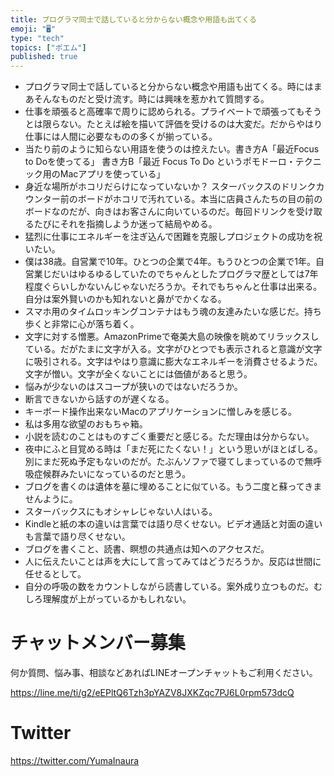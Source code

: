 ```yaml
---
title: プログラマ同士で話していると分からない概念や用語も出てくる
emoji: "🖥"
type: "tech"
topics: ["ポエム"]
published: true
---
```



- プログラマ同士で話していると分からない概念や用語も出てくる。時にはまあそんなものだと受け流す。時には興味を惹かれて質問する。
- 仕事を頑張ると高確率で周りに認められる。プライベートで頑張ってもそうとは限らない。たとえば絵を描いて評価を受けるのは大変だ。だからやはり仕事には人間に必要なものの多くが揃っている。
- 当たり前のように知らない用語を使うのは控えたい。書き方A「最近Focus to Doを使ってる」 書き方B「最近 Focus To Do というポモドーロ・テクニック用のMacアプリを使っている」
- 身近な場所がホコリだらけになっていないか？ スターバックスのドリンクカウンター前のボードがホコリで汚れている。本当に店員さんたちの目の前のボードなのだが、向きはお客さんに向いているのだ。毎回ドリンクを受け取るたびにそれを指摘しようか迷って結局やめる。
- 猛烈に仕事にエネルギーを注ぎ込んで困難を克服しプロジェクトの成功を祝いたい。
- 僕は38歳。自営業で10年。ひとつの企業で4年。もうひとつの企業で1年。自営業じだいはゆるゆるしていたのでちゃんとしたプログラマ歴としては7年程度ぐらいしかないんじゃないだろうか。それでもちゃんと仕事は出来る。自分は案外賢いのかも知れないと鼻がでかくなる。
- スマホ用のタイムロッキングコンテナはもう魂の友達みたいな感じだ。持ち歩くと非常に心が落ち着く。
- 文字に対する憎悪。AmazonPrimeで奄美大島の映像を眺めてリラックスしている。だがたまに文字が入る。文字がひとつでも表示されると意識が文字に吸引される。文字はやはり意識に膨大なエネルギーを消費させるようだ。文字が憎い。文字が全くないことには価値があると思う。
- 悩みが少ないのはスコープが狭いのではないだろうか。
- 断言できないから話すのが遅くなる。
- キーボード操作出来ないMacのアプリケーションに憎しみを感じる。
- 私は多用な欲望のおもちゃ箱。
- 小説を読むのことはものすごく重要だと感じる。ただ理由は分からない。
- 夜中にふと目覚める時は「まだ死にたくない！」という思いがほとばしる。別にまだ死ぬ予定もないのだが。たぶんソファで寝てしまっているので無呼吸症候群みたいになっているのだと思う。
- ブログを書くのは遺体を墓に埋めることに似ている。もう二度と蘇ってきませんように。
- スターバックスにもオシャレじゃない人はいる。
- Kindleと紙の本の違いは言葉では語り尽くせない。ビデオ通話と対面の違いも言葉で語り尽くせない。
- ブログを書くこと、読書、瞑想の共通点は知へのアクセスだ。
- 人に伝えたいことは声を大にして言ってみてはどうだろうか。反応は世間に任せるとして。
- 自分の呼吸の数をカウントしながら読書している。案外成り立つものだ。むしろ理解度が上がっているかもしれない。

# チャットメンバー募集


何か質問、悩み事、相談などあればLINEオープンチャットもご利用ください。

https://line.me/ti/g2/eEPltQ6Tzh3pYAZV8JXKZqc7PJ6L0rpm573dcQ


# Twitter

https://twitter.com/YumaInaura

